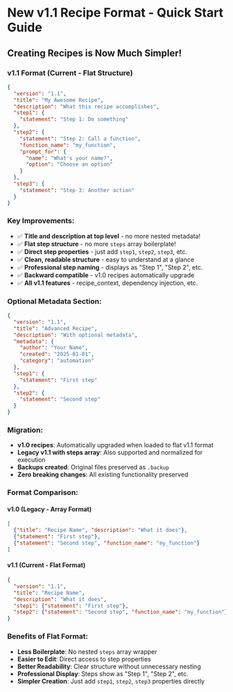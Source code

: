 # New v1.1 Recipe Format - Quick Start Guide

## Creating Recipes is Now Much Simpler!

### v1.1 Format (Current - Flat Structure)
```json
{
  "version": "1.1",
  "title": "My Awesome Recipe",
  "description": "What this recipe accomplishes",
  "step1": {
    "statement": "Step 1: Do something"
  },
  "step2": {
    "statement": "Step 2: Call a function",
    "function_name": "my_function",
    "prompt_for": {
      "name": "What's your name?",
      "option": "Choose an option"
    }
  },
  "step3": {
    "statement": "Step 3: Another action"
  }
}
```

### Key Improvements:
- ✅ **Title and description at top level** - no more nested metadata!
- ✅ **Flat step structure** - no more `steps` array boilerplate!
- ✅ **Direct step properties** - just add `step1`, `step2`, `step3`, etc.
- ✅ **Clean, readable structure** - easy to understand at a glance
- ✅ **Professional step naming** - displays as "Step 1", "Step 2", etc.
- ✅ **Backward compatible** - v1.0 recipes automatically upgrade
- ✅ **All v1.1 features** - recipe_context, dependency injection, etc.

### Optional Metadata Section:
```json
{
  "version": "1.1",
  "title": "Advanced Recipe",
  "description": "With optional metadata",
  "metadata": {
    "author": "Your Name",
    "created": "2025-01-01",
    "category": "automation"
  },
  "step1": {
    "statement": "First step"
  },
  "step2": {
    "statement": "Second step"
  }
}
```

### Migration:
- **v1.0 recipes**: Automatically upgraded when loaded to flat v1.1 format
- **Legacy v1.1 with steps array**: Also supported and normalized for execution
- **Backups created**: Original files preserved as `.backup`
- **Zero breaking changes**: All existing functionality preserved

### Format Comparison:

#### v1.0 (Legacy - Array Format)
```json
[
  {"title": "Recipe Name", "description": "What it does"},
  {"statement": "First step"},
  {"statement": "Second step", "function_name": "my_function"}
]
```

#### v1.1 (Current - Flat Format)
```json
{
  "version": "1.1",
  "title": "Recipe Name", 
  "description": "What it does",
  "step1": {"statement": "First step"},
  "step2": {"statement": "Second step", "function_name": "my_function"}
}
```

### Benefits of Flat Format:
- **Less Boilerplate**: No nested `steps` array wrapper
- **Easier to Edit**: Direct access to step properties
- **Better Readability**: Clear structure without unnecessary nesting
- **Professional Display**: Steps show as "Step 1", "Step 2", etc.
- **Simpler Creation**: Just add `step1`, `step2`, `step3` properties directly
